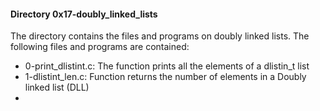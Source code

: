 #### Directory 0x17-doubly_linked_lists
The directory contains the files and programs on doubly linked lists. The following files and programs are contained:
* 0-print_dlistint.c: The function prints all the elements of  a dlistin_t list
* 1-dlistint_len.c: Function  returns the number of elements in a Doubly linked list (DLL)
*

